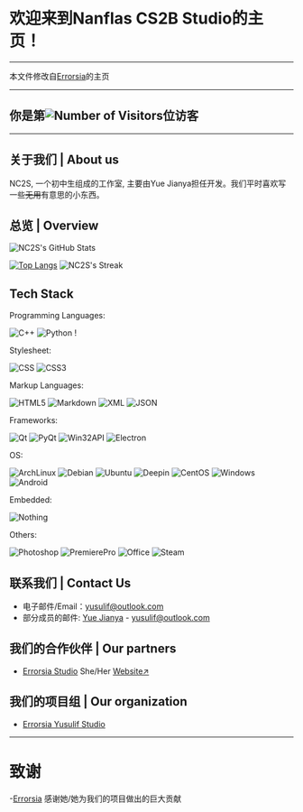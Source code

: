 # 欢迎来到Nanflas CS2B Studio的主页！

---

本文件修改自[Errorsia](https://github.com/Errorsia/Errorsia/blob/main/README.md)的主页

---

<!-- 这网站证书过期了→ ## 你是第![Number of Visitors](https://count.kjchmc.cn/get/@Nanflas202202?theme=rule34)位访客 -->
## 你是第![Number of Visitors](https://count.getloli.com/get/@Nanflas202202?theme=rule34)位访客

---

## 关于我们 | About us

NC2S, 一个初中生组成的工作室, 主要由Yue Jianya担任开发。我们平时喜欢写一些~~无用~~有意思的小东西。

## 总览 | Overview

![NC2S's GitHub Stats](https://github-readme-stats.vercel.app/api?theme=buefy&username=Nanflas202202&count_private=true&show_icons=true&include_all_commits=true#pic_left)
<!--![NC2S's wakatime stats](https://github-readme-stats.vercel.app/api/wakatime?username=Nanflas202202&layout=compact&show_icons=true&theme=ocean_dark&hide_border=true)-->
[![Top Langs](https://github-readme-stats.vercel.app/api/top-langs/?username=Nanflas202202&layout=compact&locale=en)](https://github.com/anuraghazra/github-readme-stats)
![NC2S's Streak](https://github-readme-streak-stats.herokuapp.com/?user=Nanflas202202&theme=buefy&hide_border=false)

## Tech Stack

Programming Languages:

![C++](https://img.shields.io/badge/C%2B%2B-00599C?style=flat-square&logo=cplusplus) ![Python](https://img.shields.io/badge/Python-blue?style=flat-square&logo=python&logoColor=white) !

Stylesheet:

![CSS](https://img.shields.io/badge/CSS-1572B6?style=flat-square&logo=css&logoColor=white#pic_left) ![CSS3](https://img.shields.io/badge/CSS3-1572B6?style=flat-square&logo=css&logoColor=white#pic_left)

Markup Languages:

![HTML5](https://img.shields.io/badge/HTML5-E34F26?style=flat-square&logo=html5&logoColor=white) ![Markdown](https://img.shields.io/badge/Markdown-000000?style=flat-square&logo=markdown&logoColor=white) ![XML](https://img.shields.io/badge/XML-005FAD?style=flat-square&logo=xml&logoColor=white) ![JSON](https://img.shields.io/badge/JSON-black?style=flat-square&logo=json&logoColor=white)

Frameworks:

![Qt](https://img.shields.io/badge/Qt-41CD52?style=flat-square&logo=qt&logoColor=white) ![PyQt](https://img.shields.io/badge/PyQt-41CD52?style=flat-square&logo=qt&logoColor=white) ![Win32API](https://img.shields.io/badge/Win32API-blue?style=flat-square&logo=wine&logoColor=white) ![Electron](https://img.shields.io/badge/Electron-47848F?style=flat-square&logo=electron&logoColor=white)

OS:

![ArchLinux](https://img.shields.io/badge/Arch%20Linux-1793D1?style=flat-square&logo=archlinux&logoColor=white) ![Debian](https://img.shields.io/badge/Debian-A81D33?style=flat-square&logo=debian&logoColor=white) ![Ubuntu](https://img.shields.io/badge/Ubuntu-E95420?style=flat-square&logo=ubuntu&logoColor=white) ![Deepin](https://img.shields.io/badge/Deepin-007CFF?style=flat-square&logo=deepin&logoColor=white) ![CentOS](https://img.shields.io/badge/CentOS-262577?style=flat-square&logo=centos&logoColor=white) ![Windows](https://img.shields.io/badge/Windows-blue?style=flat-square&logo=wine&logoColor=white) ![Android](https://img.shields.io/badge/Android-34A853?style=flat-square&logo=android&logoColor=white)

Embedded:

![Nothing](https://img.shields.io/badge/404-Error-blue)

Others:

![Photoshop](https://img.shields.io/badge/Photoshop-31A8FF?style=flat-square&logo=adobephotoshop&logoColor=white)  ![PremierePro](https://img.shields.io/badge/Premiere%20Pro-9999FF?style=flat-square&logo=adobepremierepro&logoColor=white) ![Office](https://img.shields.io/badge/Office-red?style=flat-square&logo=libreoffice&logoColor=white)  ![Steam](https://img.shields.io/badge/Steam-blue?style=flat-square)

## 联系我们 | Contact Us

- 电子邮件/Email：<yusulif@outlook.com>
- 部分成员的邮件:
  [Yue Jianya](https://github.com/nanflas202202) - <yusulif@outlook.com>

## 我们的合作伙伴 | Our partners

- [Errorsia Studio](https://github.com/Errorsia) She/Her [Website↗](https://errorsia.com)

## 我们的项目组 | Our organization
- [Errorsia Yusulif Studio](https://github.com/EYStudio)

---
# 致谢
-[Errorsia](https://github.com/errorsia)
感谢她/她为我们的项目做出的巨大贡献
